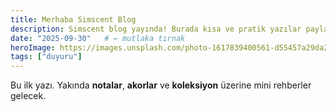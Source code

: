 ```yaml
---
title: Merhaba Simscent Blog
description: Simscent blog yayında! Burada kısa ve pratik yazılar paylaşacağız.
date: "2025-09-30"   # ← mutlaka tırnak
heroImage: https://images.unsplash.com/photo-1617839400561-d55457a29da2?q=80&w=930&auto=format&fit=crop
tags: ["duyuru"]
---
```





Bu ilk yazı. Yakında **notalar**, **akorlar** ve **koleksiyon** üzerine mini rehberler gelecek.
